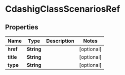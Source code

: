 

# CdashigClassScenariosRef

## Properties

Name | Type | Description | Notes
------------ | ------------- | ------------- | -------------
**href** | **String** |  |  [optional]
**title** | **String** |  |  [optional]
**type** | **String** |  |  [optional]




